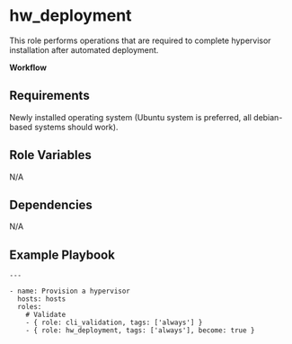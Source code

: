 hw_deployment
=========

This role performs operations that are required to complete hypervisor installation after automated deployment.


**Workflow**



Requirements
------------

Newly installed operating system (Ubuntu system is preferred, all debian-based systems should work).



Role Variables
--------------
N/A


Dependencies
------------
N/A


Example Playbook
----------------

```
---

- name: Provision a hypervisor
  hosts: hosts
  roles:
    # Validate
    - { role: cli_validation, tags: ['always'] }
    - { role: hw_deployment, tags: ['always'], become: true }
```
